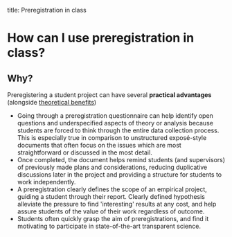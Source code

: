 title: Preregistration in class

# How can I use preregistration in class?

## Why?

Preregistering a student project can have several **practical advantages** \(alongside [theoretical benefits](/preregistration/how.md)\)

* Going through a preregistration questionnaire can help identify open questions and underspecified aspects of theory or analysis because students are forced to think through the entire data collection process. This is especially true in comparison to unstructured exposé-style documents that often focus on the issues which are most straightforward or discussed in the most detail.
* Once completed, the document helps remind students \(and supervisors\) of previously made plans and considerations, reducing duplicative discussions later in the project and providing a structure for students to work independently.
* A preregistration clearly defines the scope of an empirical project, guiding a student through their report. Clearly defined hypothesis alleviate the pressure to find 'interesting' results at any cost, and help assure students of the value of their work regardless of outcome.
* Students often quickly grasp the aim of preregistrations, and find it motivating to participate in state-of-the-art transparent science.



